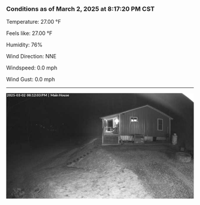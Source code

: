 ### Conditions as of March 2, 2025 at 8:17:20 PM CST 

Temperature: 27.00 &deg;F

Feels like: 27.00 &deg;F

Humidity: 76%

Wind Direction: NNE

Windspeed: 0.0 mph

Wind Gust: 0.0 mph

---

<img src="./images/latest.jpeg"/>

